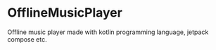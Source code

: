 # OfflineMusicPlayer
Offline music player made with kotlin programming language, jetpack compose etc.

